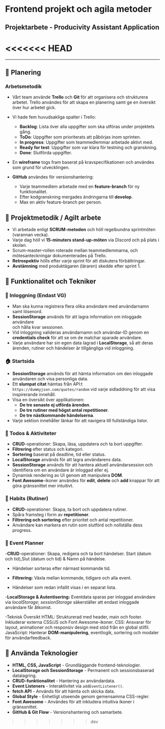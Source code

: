 # Frontend projekt och agila metoder
## Projektarbete - Producivity Assistant Application

<<<<<<< HEAD
=======
---

## 📌 Planering

### Arbetsmetodik

- Vårt team använde **Trello** och **Git** för att organisera och strukturera arbetet. Trello användes för att skapa en planering samt ge en översikt över hur arbetet gick.

- Vi hade fem huvudsakliga spalter i Trello:
  - **Backlog**: Lista över alla uppgifter som ska utföras under projektets gång.
  - **ToDo**: Uppgifter som prioriterats att påbörjas inom sprinten.
  - **In progress**: Uppgifter som teammedlemmar arbetade aktivt med.
  - **Ready for test**: Uppgifter som var klara för testning och granskning.
  - **Done**: Slutförda uppgifter.

- En **wireframe** togs fram baserat på kravspecifikationen 
och användes som grund för utvecklingen.

- **GitHub** användes för versionshantering:
  - Varje teammedlem arbetade med en **feature-branch** för ny funktionalitet.
  - Efter kodgranskning mergades ändringarna till **develop**.
  - Max en aktiv feature-branch per person.

## 📌 Projektmetodik / Agilt arbete

- Vi arbetade enligt **SCRUM-metoden** och höll regelbundna sprintmöten (varannan vecka).
- Varje dag höll vi **15-minuters stand-up-möten** via Discord och på plats i skolan.
- Scrum-master-rollen roterade mellan teammedlemmarna, och mötesanteckningar dokumenterades på Trello.
- **Retrospektiv** hölls efter varje sprint för att diskutera förbättringar.
- **Avstämning** med produktägaren (läraren) skedde efter sprint 1.

## 📌 Funktionalitet och Tekniker

### 🔐 Inloggning (Endast VG)
- Man ska kunna registrera flera olika användare med användarnamn samt lösenord.
- **SessionStorage** används för att lagra information om inloggade användare   
    och hålla kvar sessionen.
- Vid inloggning valideras användarnamn och användar-ID genom 
    en **credentials check** för att se om de matchar sparade användare.
- Varje användare har sin egen data lagrad i **LocalStorage**, 
    så att deras ärenden, rutiner och händelser är tillgängliga vid inloggning.

### 🏠 Startsida
- **SessionStorage** används för att hämta information om den inloggade användaren 
    och visa personliga data.
- Ett **slumpat citat** hämtas från API:t `https://dummyjson.com/quotes/random` 
    vid varje sidladdning för att visa inspirerande innehåll.
- Visa en översikt över applikationen:
  - **De tre senaste ej utförda ärenden**.
  - **De tre rutiner med högst antal repetitioner**.
  - **De tre nästkommande händelserna**.
- Varje sektion innehåller länkar för att navigera till fullständiga listor.

### 📝 Todos & Aktiviteter
- **CRUD**-operationer: Skapa, läsa, uppdatera och ta bort uppgifter.
- **Filtrering** efter status och kategori.
- **Sortering** baserat på deadline, tid eller status.
- **LocalStorage** används för att lagra användarens data.
- **SessionStorage** används för att hantera aktuell användarsession och identifiera om en användare är inloggad eller ej.
- Dynamisk rendering av UI genom att manipulera **DOM**.
- **Font Awesome**-ikoner användes för **edit**, **delete** och **add** knappar för att göra gränssnittet mer intuitivt.

### 🔄 Habits (Rutiner)
- **CRUD**-operationer: Skapa, ta bort och uppdatera rutiner.
- Spåra framsteg i form av **repetitioner**.
- **Filtrering och sortering** efter prioritet och antal repetitioner.
- Användare kan markera en rutin som slutförd och nollställa dess progress.

### 📅 Event Planner
-**CRUD**-operationer: Skapa, redigera och ta bort händelser.
Start (datum och tid),Slut (datum och tid) & Namn på händelse.

- Händelser sorteras efter närmast kommande tid.

- **Filtrering:**
  Växla mellan kommande, tidigare och alla event.

- Händelser som redan infallit visas i en separat lista.

-**LocalStorage & Autentisering:**
  Eventdata sparas per inloggad användare via *localStorage*; *sessionStorage* säkerställer att endast inloggade användare får åtkomst.

-Teknisk Översikt
HTML:
Strukturerad med header, main och footer. Inkluderar externa CSS/JS och Font Awesome-ikoner.
CSS:
Ansvarar för layout, animationer och responsiv design med stöd från en global stilfil.
JavaScript:
Hanterar **DOM-manipulering**, eventlogik, sortering och modaler för användarfeedback.

## 📌 Använda Teknologier

- **HTML, CSS, JavaScript** - Grundläggande frontend-teknologier.
- **LocalStorage och SessionStorage** - Permanent och sessionsbaserad datalagring.
- **CRUD-funktionalitet** - Hantering av användardata.
- **Event Listeners** - Interaktivitet via `addEventListener()`.
- **fetch API** - Används för att hämta och skicka data.
- **Global Style** - Enhetligt utseende genom gemensamma CSS-regler.
- **Font Awesome** - Användes för att inkludera intuitiva ikoner i gränssnittet.
- **GitHub & Git Flow** - Versionshantering och samarbete.
>>>>>>> dev
